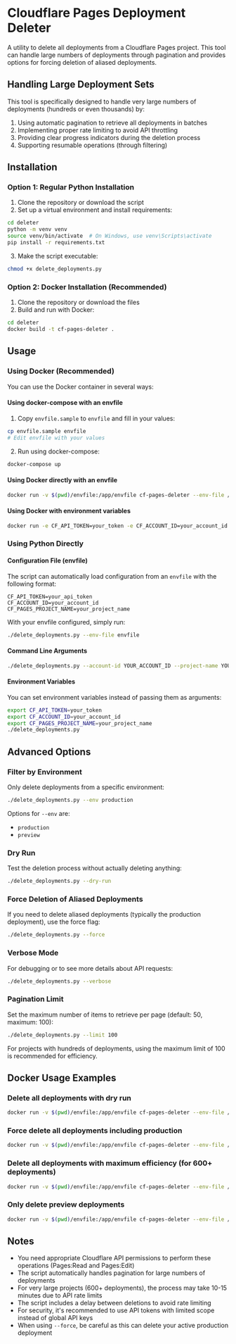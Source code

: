 # Cloudflare Pages Deployment Deleter

A utility to delete all deployments from a Cloudflare Pages project. This tool can handle large numbers of deployments through pagination and provides options for forcing deletion of aliased deployments.

## Handling Large Deployment Sets

This tool is specifically designed to handle very large numbers of deployments (hundreds or even thousands) by:

1. Using automatic pagination to retrieve all deployments in batches
2. Implementing proper rate limiting to avoid API throttling
3. Providing clear progress indicators during the deletion process
4. Supporting resumable operations (through filtering)

## Installation

### Option 1: Regular Python Installation

1. Clone the repository or download the script
2. Set up a virtual environment and install requirements:

```bash
cd deleter
python -m venv venv
source venv/bin/activate  # On Windows, use venv\Scripts\activate
pip install -r requirements.txt
```

3. Make the script executable:

```bash
chmod +x delete_deployments.py
```

### Option 2: Docker Installation (Recommended)

1. Clone the repository or download the files
2. Build and run with Docker:

```bash
cd deleter
docker build -t cf-pages-deleter .
```

## Usage

### Using Docker (Recommended)

You can use the Docker container in several ways:

#### Using docker-compose with an envfile

1. Copy `envfile.sample` to `envfile` and fill in your values:
```bash
cp envfile.sample envfile
# Edit envfile with your values
```

2. Run using docker-compose:
```bash
docker-compose up
```

#### Using Docker directly with an envfile

```bash
docker run -v $(pwd)/envfile:/app/envfile cf-pages-deleter --env-file /app/envfile
```

#### Using Docker with environment variables

```bash
docker run -e CF_API_TOKEN=your_token -e CF_ACCOUNT_ID=your_account_id -e CF_PAGES_PROJECT_NAME=your_project cf-pages-deleter
```

### Using Python Directly

#### Configuration File (envfile)

The script can automatically load configuration from an `envfile` with the following format:

```
CF_API_TOKEN=your_api_token
CF_ACCOUNT_ID=your_account_id
CF_PAGES_PROJECT_NAME=your_project_name
```

With your envfile configured, simply run:

```bash
./delete_deployments.py --env-file envfile
```

#### Command Line Arguments

```bash
./delete_deployments.py --account-id YOUR_ACCOUNT_ID --project-name YOUR_PROJECT_NAME --api-token YOUR_API_TOKEN
```

#### Environment Variables

You can set environment variables instead of passing them as arguments:

```bash
export CF_API_TOKEN=your_token
export CF_ACCOUNT_ID=your_account_id
export CF_PAGES_PROJECT_NAME=your_project_name
./delete_deployments.py
```

## Advanced Options

### Filter by Environment

Only delete deployments from a specific environment:

```bash
./delete_deployments.py --env production
```

Options for `--env` are:
- `production`
- `preview`

### Dry Run

Test the deletion process without actually deleting anything:

```bash
./delete_deployments.py --dry-run
```

### Force Deletion of Aliased Deployments

If you need to delete aliased deployments (typically the production deployment), use the force flag:

```bash
./delete_deployments.py --force
```

### Verbose Mode

For debugging or to see more details about API requests:

```bash
./delete_deployments.py --verbose
```

### Pagination Limit

Set the maximum number of items to retrieve per page (default: 50, maximum: 100):

```bash
./delete_deployments.py --limit 100
```

For projects with hundreds of deployments, using the maximum limit of 100 is recommended for efficiency.

## Docker Usage Examples

### Delete all deployments with dry run

```bash
docker run -v $(pwd)/envfile:/app/envfile cf-pages-deleter --env-file /app/envfile --dry-run
```

### Force delete all deployments including production

```bash
docker run -v $(pwd)/envfile:/app/envfile cf-pages-deleter --env-file /app/envfile --force
```

### Delete all deployments with maximum efficiency (for 600+ deployments)

```bash
docker run -v $(pwd)/envfile:/app/envfile cf-pages-deleter --env-file /app/envfile --force --limit 100
```

### Only delete preview deployments

```bash
docker run -v $(pwd)/envfile:/app/envfile cf-pages-deleter --env-file /app/envfile --env preview
```

## Notes

- You need appropriate Cloudflare API permissions to perform these operations (Pages:Read and Pages:Edit)
- The script automatically handles pagination for large numbers of deployments
- For very large projects (600+ deployments), the process may take 10-15 minutes due to API rate limits
- The script includes a delay between deletions to avoid rate limiting
- For security, it's recommended to use API tokens with limited scope instead of global API keys
- When using `--force`, be careful as this can delete your active production deployment 